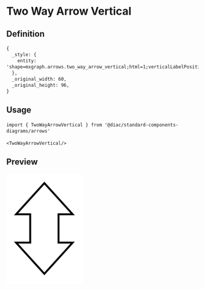 # Two Way Arrow Vertical

## Definition

```
{
  _style: { 
    entity: 'shape=mxgraph.arrows.two_way_arrow_vertical;html=1;verticalLabelPosition=bottom;verticalAlign=top;strokeWidth=2;strokeColor=#000000;',
  },
  _original_width: 60,
  _original_height: 96,
}
```

## Usage

```
import { TwoWayArrowVertical } from '@diac/standard-components-diagrams/arrows'

<TwoWayArrowVertical/>
```

## Preview

<img src="./two-way-arrow-vertical.png" width="200"/>
